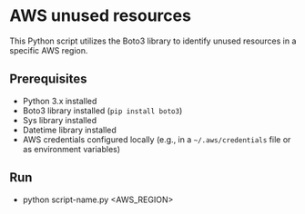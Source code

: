 # AWS unused resources

This Python script utilizes the Boto3 library to identify unused resources in a specific AWS region.

## Prerequisites

- Python 3.x installed
- Boto3 library installed (`pip install boto3`)
- Sys library installed
- Datetime library installed
- AWS credentials configured locally (e.g., in a `~/.aws/credentials` file or as environment variables)

## Run
 - python script-name.py <AWS_REGION>